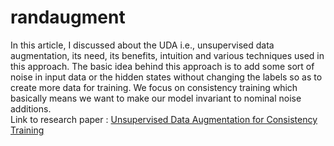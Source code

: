 # randaugment
In this article, I discussed about the UDA i.e., unsupervised data augmentation, its need, its benefits, intuition and various techniques used in this approach. The basic idea behind this approach is to add some sort of noise in input data or the hidden states without changing the labels so as to create more data for training. We focus on consistency training which basically means we want to make our model invariant to nominal noise additions. \
Link to research paper : [Unsupervised Data Augmentation for Consistency Training](https://arxiv.org/abs/1904.12848)
